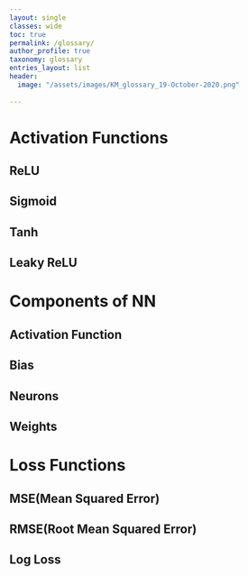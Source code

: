 ```yaml
---
layout: single
classes: wide
toc: true
permalink: /glossary/
author_profile: true
taxonomy: glossary
entries_layout: list
header:
  image: "/assets/images/KM_glossary_19-October-2020.png"
  
---
```


# Activation Functions

## ReLU

## Sigmoid

## Tanh

## Leaky ReLU


# Components of NN

## Activation Function

## Bias

## Neurons

## Weights


# Loss Functions

## MSE(Mean Squared Error)

## RMSE(Root Mean Squared Error)

## Log Loss